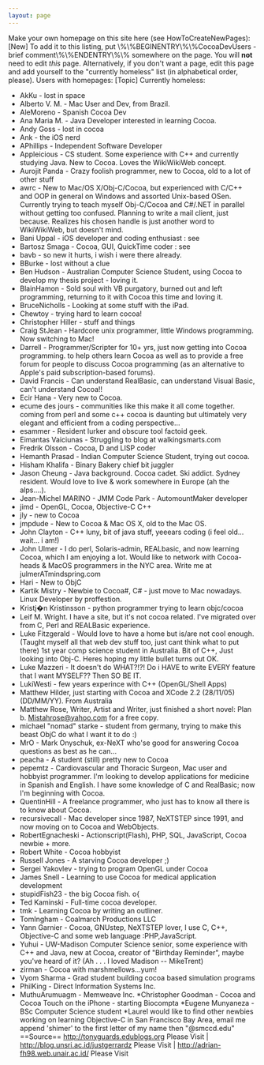 ```yaml
---
layout: page
---
```



Make your own homepage on this site here (see HowToCreateNewPages): [New] To add it to this listing, put \\%\\%BEGINENTRY\\%\\%CocoaDevUsers - brief comment\\%\\%ENDENTRY\\%\\% somewhere on the page. You will **not** need to edit *this* page. Alternatively, if you don't want a page, edit this page and add yourself to the "currently homeless" list (in alphabetical order, please).
Users with homepages: [Topic]
Currently homeless:

* AkKu - lost in space
* Alberto V. M. - Mac User and Dev, from Brazil.
* AleMoreno - Spanish Cocoa Dev
* Ana Maria M. - Java Developer interested in learning Cocoa.
* Andy Goss - lost in cocoa
* Ank - the iOS nerd
* APhillips - Independent Software Developer
* Appleicious - CS student. Some experience with C++ and currently studying Java. New to Cocoa. Loves the WikiWikiWeb concept. 
* Aurojit Panda - Crazy foolish programmer, new to Cocoa, old to a lot of other stuff
* awrc - New to Mac/OS X/Obj-C/Cocoa, but experienced with C/C++ and OOP in general on Windows and assorted Unix-based OSen.  Currently trying to teach myself Obj-C/Cocoa and C#/.NET in parallel without getting too confused.  Planning to write a mail client, just because.  Realizes his chosen handle is just another word to WikiWikiWeb, but doesn't mind.
* Bani Uppal - iOS developer and coding enthusiast : see 
* Bartosz Smaga - Cocoa, GUI, QuickTime coder : see 
* bavb - so new it hurts, i wish i were there already.
* BBurke - lost without a clue
* Ben Hudson - Australian Computer Science Student, using Cocoa to develop my thesis project - loving it.
* BlainHamon - Sold soul with VB purgatory, burned out and left programming, returning to it with Cocoa this time and loving it. 
* BruceNicholls - Looking at some stuff with the iPad.
* Chewtoy - trying hard to learn cocoa!
* Christopher Hiller - stuff and things
* Craig StJean - Hardcore unix programmer, little Windows programming. Now switching to Mac!
* Darrell - Programmer/Scripter for 10+ yrs, just now getting into Cocoa programming. to help others learn Cocoa as well as to provide a free forum for people to discuss Cocoa programming (as an alternative to Apple's paid subscription-based forums).
* David Francis - Can understand RealBasic, can understand Visual Basic, can't understand Cocoa!!
* Ecir Hana - Very new to Cocoa.
* ecume des jours - communities like this make it all come together.  coming from perl and some c++ cocoa is daunting but ultimately very elegant and efficient from a coding perspective...
* esammer - Resident lurker and obscure tool factoid geek.
* Eimantas Vaiciunas - Struggling to blog at walkingsmarts.com
* Fredrik Olsson - Cocoa, D and LISP coder 
* Hemanth Prasad - Indian Computer Science Student, trying out cocoa. 
* Hisham Khalifa - Binary Bakery chief bit juggler
* Jason Cheung - Java background. Cocoa cadet. Ski addict. Sydney resident. Would love to live & work somewhere in Europe (ah the alps....).
* Jean-Michel MARINO - JMM Code Park - AutomountMaker developer 
* jimd - OpenGL, Cocoa, Objective-C C++
* jly - new to Cocoa
* jmpdude - New to Cocoa & Mac OS X, old to the Mac OS.
* John Clayton - C++ luny, bit of java stuff, yeeears coding (i feel old... wait... i am!)
* John Ulmer - I do perl, Solaris-admin, REALbasic, and now learning Cocoa, which I am enjoying a lot. Would like to network with Cocoa-heads & MacOS programmers in the NYC area. Write me at julmerATmindspring.com
* Hari - New to ObjC
* Kartik Mistry - Newbie to Cocoa#, C# - just move to Mac nowadays. Linux Developer by proffestion.
* Kristj�n Kristinsson - python programmer trying to learn objc/cocoa
* Leif M. Wright. I have a site, but it's not cocoa related. I've migrated over from C, Perl and REALBasic experience.
* Luke Fitzgerald - Would love to have a home but is/are not cool enough. (Taught myself all that web dev stuff too, just cant think what to put there)  1st year comp science student in Australia. Bit of C++, Just looking into Obj-C. Heres hoping my little bullet turns out OK.
* Luke Mazzeri - It doesn't do WHAT?!?!  Do i HAVE to write EVERY feature that I want MYSELF??  Then SO BE IT.
* LukiWesti - few years experince with C++ (OpenGL/Shell Apps)
* Matthew Hilder, just starting with Cocoa and XCode 2.2 (28/11/05) (DD/MM/YY). From Australia
* Matthew Rose, Writer, Artist and Writer, just finished a short novel: Plan b.  Mistahrose@yahoo.com for a free copy.
* michael "nomad" starke - student from germany, trying to make this beast ObjC do what I want it to do :)
* MrO - Mark Onyschuk, ex-NeXT who'se good for answering Cocoa questions as best as he can...
* peacha - A student (still) pretty new to Cocoa
* pepemtz - Cardiovascular and Thoracic Surgeon, Mac user and hobbyist programmer. I'm looking to develop applications for medicine in Spanish and English. I have some knowledge of C and RealBasic; now I'm beginning with Cocoa.
* QuentinHill - A freelance programmer, who just has to know all there is to know about Cocoa.
* recursivecall - Mac developer since 1987, NeXTSTEP since 1991, and now moving on to Cocoa and WebObjects. 
* RobertEgnacheski - Actionscript(Flash), PHP, SQL, JavaScript, Cocoa newbie + more.
* Robert White - Cocoa hobbyist
* Russell Jones - A starving Cocoa developer ;)
* Sergei Yakovlev - trying to program OpenGL under Cocoa
* James Snell - Learning to use Cocoa for medical application development
* stupidFish23 - the big Cocoa fish. o{
* Ted Kaminski - Full-time cocoa developer.
* tmk - Learning Cocoa by writing an outliner.
* TomIngham - Coalmarch Productions LLC
* Yann Garnier  - Cocoa, GNUstep, NeXTSTEP lover, I use C, C++, Objective-C and some web language :PHP,JavaScript.
* Yuhui - UW-Madison Computer Science senior, some experience with C++ and Java, new at Cocoa, creator of "Birthday Reminder", maybe you've heard of it? (Ah . . . I loved Madison -- MikeTrent)
* zirman - Cocoa with marshmellows...yum!
* Vyom Sharma - Grad student building cocoa based simulation programs
* PhilKing - Direct Information Systems Inc.
* MuthuArumuagm - Memweave Inc.
*Christopher Goodman - Cocoa and Cocoa Touch on the iPhone - starting Biocompta
*Eugene Munyaneza - BSc Computer Science student
*Laurel would like to find other newbies working on learning Objective-C in San Francisco Bay Area, email me append 'shimer' to the first letter of my name then "@smccd.edu"
==Source==
http://tonyguards.edublogs.org Please Visit | http://blog.unsri.ac.id/justgerrardz Please Visit | http://adrian-fh98.web.unair.ac.id/ Please Visit
